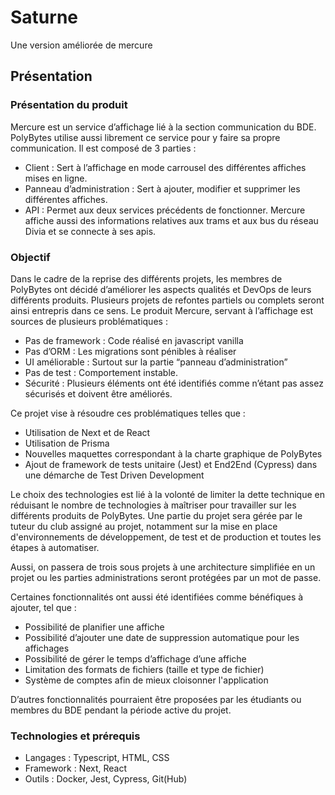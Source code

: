# Saturne

Une version améliorée de mercure

## Présentation

### Présentation du produit

Mercure est un service d’affichage lié à la section communication du BDE.
PolyBytes utilise aussi librement ce service pour y faire sa propre communication. Il est composé de 3 parties :

- Client : Sert à l’affichage en mode carrousel des différentes affiches mises en ligne.
- Panneau d’administration : Sert à ajouter, modifier et supprimer les différentes affiches.
- API : Permet aux deux services précédents de fonctionner.
  Mercure affiche aussi des informations relatives aux trams et aux bus du réseau Divia et se connecte à ses apis.

### Objectif

Dans le cadre de la reprise des différents projets, les membres de PolyBytes ont décidé d’améliorer
les aspects qualités et DevOps de leurs différents produits. Plusieurs projets de refontes partiels ou
complets seront ainsi entrepris dans ce sens. Le produit Mercure,
servant à l’affichage est sources de plusieurs problématiques :

- Pas de framework : Code réalisé en javascript vanilla
- Pas d’ORM : Les migrations sont pénibles à réaliser
- UI améliorable : Surtout sur la partie “panneau d’administration”
- Pas de test : Comportement instable.
- Sécurité : Plusieurs éléments ont été identifiés comme n’étant pas assez sécurisés et doivent être améliorés.

Ce projet vise à résoudre ces problématiques telles que :

- Utilisation de Next et de React
- Utilisation de Prisma
- Nouvelles maquettes correspondant à la charte graphique de PolyBytes
- Ajout de framework de tests unitaire (Jest) et End2End (Cypress) dans une démarche de Test Driven Development

Le choix des technologies est lié à la volonté de limiter la dette technique en réduisant le nombre de technologies
à maîtriser pour travailler sur les différents produits de PolyBytes. Une partie du projet sera gérée par le tuteur
du club assigné au projet, notamment sur la mise en place d'environnements de développement, de test
et de production et toutes les étapes à automatiser.

Aussi, on passera de trois sous projets à une architecture simplifiée en un projet ou les parties administrations
seront protégées par un mot de passe.

Certaines fonctionnalités ont aussi été identifiées comme bénéfiques à ajouter, tel que :

- Possibilité de planifier une affiche
- Possibilité d’ajouter une date de suppression automatique pour les affichages
- Possibilité de gérer le temps d’affichage d’une affiche
- Limitation des formats de fichiers (taille et type de fichier)
- Système de comptes afin de mieux cloisonner l'application

D’autres fonctionnalités pourraient être proposées par les étudiants ou membres du BDE pendant
la période active du projet.

### Technologies et prérequis

- Langages : Typescript, HTML, CSS
- Framework : Next, React
- Outils : Docker, Jest, Cypress, Git(Hub)
